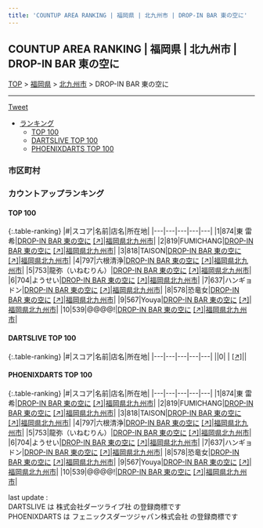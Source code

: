 ```yaml
---
title: 'COUNTUP AREA RANKING | 福岡県 | 北九州市 | DROP-IN BAR 東の空に'
---
```

## COUNTUP AREA RANKING | 福岡県 | 北九州市 | DROP-IN BAR 東の空に

[TOP](/darts/rank/) > [福岡県](/darts/rank/福岡県/) > [北九州市](/darts/rank/福岡県/北九州市/) > DROP-IN BAR 東の空に

___

<a href="https://twitter.com/share?ref_src=twsrc%5Etfw" data-text="COUNTUP AREA RANKING | 福岡県北九州市DROP-IN BAR 東の空に" class="twitter-share-button" data-hashtags="DARTSLIVE,PHOENIXDARTS,darts,ダーツ" data-show-count="false">Tweet</a>

* [ランキング](#カウントアップランキング)
    * [TOP 100](#top-100)
    * [DARTSLIVE TOP 100](#dartslive-top-100)
    * [PHOENIXDARTS TOP 100](#phoenixdarts-top-100)

### 市区町村

<ul>

</ul>

### カウントアップランキング

#### TOP 100



{:.table-ranking}
|#|スコア|名前|店名|所在地|
|---|---|---|---|---|
|1|874|<span class="rank-name-pd">東 雷希</span>|<a href="/darts/rank/shops/86595.html">DROP-IN BAR 東の空に</a> <a href="https://vs.phoenixdarts.com/jp/shop/shopDetailInfo/s_86595?s_seq=86595">[↗]</a>|<a href="/darts/rank/福岡県/北九州市">福岡県北九州市</a>|
|2|819|<span class="rank-name-pd">FUMICHANG</span>|<a href="/darts/rank/shops/86595.html">DROP-IN BAR 東の空に</a> <a href="https://vs.phoenixdarts.com/jp/shop/shopDetailInfo/s_86595?s_seq=86595">[↗]</a>|<a href="/darts/rank/福岡県/北九州市">福岡県北九州市</a>|
|3|818|<span class="rank-name-pd">TAISON</span>|<a href="/darts/rank/shops/86595.html">DROP-IN BAR 東の空に</a> <a href="https://vs.phoenixdarts.com/jp/shop/shopDetailInfo/s_86595?s_seq=86595">[↗]</a>|<a href="/darts/rank/福岡県/北九州市">福岡県北九州市</a>|
|4|797|<span class="rank-name-pd">六根清浄</span>|<a href="/darts/rank/shops/86595.html">DROP-IN BAR 東の空に</a> <a href="https://vs.phoenixdarts.com/jp/shop/shopDetailInfo/s_86595?s_seq=86595">[↗]</a>|<a href="/darts/rank/福岡県/北九州市">福岡県北九州市</a>|
|5|753|<span class="rank-name-pd">龍弥（いねむりん）</span>|<a href="/darts/rank/shops/86595.html">DROP-IN BAR 東の空に</a> <a href="https://vs.phoenixdarts.com/jp/shop/shopDetailInfo/s_86595?s_seq=86595">[↗]</a>|<a href="/darts/rank/福岡県/北九州市">福岡県北九州市</a>|
|6|704|<span class="rank-name-pd">ようせい</span>|<a href="/darts/rank/shops/86595.html">DROP-IN BAR 東の空に</a> <a href="https://vs.phoenixdarts.com/jp/shop/shopDetailInfo/s_86595?s_seq=86595">[↗]</a>|<a href="/darts/rank/福岡県/北九州市">福岡県北九州市</a>|
|7|637|<span class="rank-name-pd">ハンギョドン</span>|<a href="/darts/rank/shops/86595.html">DROP-IN BAR 東の空に</a> <a href="https://vs.phoenixdarts.com/jp/shop/shopDetailInfo/s_86595?s_seq=86595">[↗]</a>|<a href="/darts/rank/福岡県/北九州市">福岡県北九州市</a>|
|8|578|<span class="rank-name-pd">恐竜女</span>|<a href="/darts/rank/shops/86595.html">DROP-IN BAR 東の空に</a> <a href="https://vs.phoenixdarts.com/jp/shop/shopDetailInfo/s_86595?s_seq=86595">[↗]</a>|<a href="/darts/rank/福岡県/北九州市">福岡県北九州市</a>|
|9|567|<span class="rank-name-pd">Youya</span>|<a href="/darts/rank/shops/86595.html">DROP-IN BAR 東の空に</a> <a href="https://vs.phoenixdarts.com/jp/shop/shopDetailInfo/s_86595?s_seq=86595">[↗]</a>|<a href="/darts/rank/福岡県/北九州市">福岡県北九州市</a>|
|10|539|<span class="rank-name-pd">@@@@!</span>|<a href="/darts/rank/shops/86595.html">DROP-IN BAR 東の空に</a> <a href="https://vs.phoenixdarts.com/jp/shop/shopDetailInfo/s_86595?s_seq=86595">[↗]</a>|<a href="/darts/rank/福岡県/北九州市">福岡県北九州市</a>|


#### DARTSLIVE TOP 100



{:.table-ranking}
|#|スコア|名前|店名|所在地|
|---|---|---|---|---|
||0|<span class="rank-name-dl"> </span>|<a href="/darts/rank/shops/.html"></a> <a href="">[↗]</a>|<a href="/darts/rank//"></a>|


#### PHOENIXDARTS TOP 100



{:.table-ranking}
|#|スコア|名前|店名|所在地|
|---|---|---|---|---|
|1|874|<span class="rank-name-pd">東 雷希</span>|<a href="/darts/rank/shops/86595.html">DROP-IN BAR 東の空に</a> <a href="https://vs.phoenixdarts.com/jp/shop/shopDetailInfo/s_86595?s_seq=86595">[↗]</a>|<a href="/darts/rank/福岡県/北九州市">福岡県北九州市</a>|
|2|819|<span class="rank-name-pd">FUMICHANG</span>|<a href="/darts/rank/shops/86595.html">DROP-IN BAR 東の空に</a> <a href="https://vs.phoenixdarts.com/jp/shop/shopDetailInfo/s_86595?s_seq=86595">[↗]</a>|<a href="/darts/rank/福岡県/北九州市">福岡県北九州市</a>|
|3|818|<span class="rank-name-pd">TAISON</span>|<a href="/darts/rank/shops/86595.html">DROP-IN BAR 東の空に</a> <a href="https://vs.phoenixdarts.com/jp/shop/shopDetailInfo/s_86595?s_seq=86595">[↗]</a>|<a href="/darts/rank/福岡県/北九州市">福岡県北九州市</a>|
|4|797|<span class="rank-name-pd">六根清浄</span>|<a href="/darts/rank/shops/86595.html">DROP-IN BAR 東の空に</a> <a href="https://vs.phoenixdarts.com/jp/shop/shopDetailInfo/s_86595?s_seq=86595">[↗]</a>|<a href="/darts/rank/福岡県/北九州市">福岡県北九州市</a>|
|5|753|<span class="rank-name-pd">龍弥（いねむりん）</span>|<a href="/darts/rank/shops/86595.html">DROP-IN BAR 東の空に</a> <a href="https://vs.phoenixdarts.com/jp/shop/shopDetailInfo/s_86595?s_seq=86595">[↗]</a>|<a href="/darts/rank/福岡県/北九州市">福岡県北九州市</a>|
|6|704|<span class="rank-name-pd">ようせい</span>|<a href="/darts/rank/shops/86595.html">DROP-IN BAR 東の空に</a> <a href="https://vs.phoenixdarts.com/jp/shop/shopDetailInfo/s_86595?s_seq=86595">[↗]</a>|<a href="/darts/rank/福岡県/北九州市">福岡県北九州市</a>|
|7|637|<span class="rank-name-pd">ハンギョドン</span>|<a href="/darts/rank/shops/86595.html">DROP-IN BAR 東の空に</a> <a href="https://vs.phoenixdarts.com/jp/shop/shopDetailInfo/s_86595?s_seq=86595">[↗]</a>|<a href="/darts/rank/福岡県/北九州市">福岡県北九州市</a>|
|8|578|<span class="rank-name-pd">恐竜女</span>|<a href="/darts/rank/shops/86595.html">DROP-IN BAR 東の空に</a> <a href="https://vs.phoenixdarts.com/jp/shop/shopDetailInfo/s_86595?s_seq=86595">[↗]</a>|<a href="/darts/rank/福岡県/北九州市">福岡県北九州市</a>|
|9|567|<span class="rank-name-pd">Youya</span>|<a href="/darts/rank/shops/86595.html">DROP-IN BAR 東の空に</a> <a href="https://vs.phoenixdarts.com/jp/shop/shopDetailInfo/s_86595?s_seq=86595">[↗]</a>|<a href="/darts/rank/福岡県/北九州市">福岡県北九州市</a>|
|10|539|<span class="rank-name-pd">@@@@!</span>|<a href="/darts/rank/shops/86595.html">DROP-IN BAR 東の空に</a> <a href="https://vs.phoenixdarts.com/jp/shop/shopDetailInfo/s_86595?s_seq=86595">[↗]</a>|<a href="/darts/rank/福岡県/北九州市">福岡県北九州市</a>|


<div class="footer border-top border-gray-light mt-5 pt-3 text-right text-gray">
    last update : <span style="font-weight: italic" id="foot_last_modified"></span><br />
    DARTSLIVE は 株式会社ダーツライブ社 の登録商標です<br />
    PHOENIXDARTS は フェニックスダーツジャパン株式会社 の登録商標です<br />
</div>

<script src="https://cdnjs.cloudflare.com/ajax/libs/jquery.tablesorter/2.31.3/js/jquery.tablesorter.min.js" integrity="sha512-qzgd5cYSZcosqpzpn7zF2ZId8f/8CHmFKZ8j7mU4OUXTNRd5g+ZHBPsgKEwoqxCtdQvExE5LprwwPAgoicguNg==" crossorigin="anonymous" referrerpolicy="no-referrer"></script>
<link rel="stylesheet" href="https://cdnjs.cloudflare.com/ajax/libs/jquery.tablesorter/2.31.3/css/theme.default.min.css" integrity="sha512-wghhOJkjQX0Lh3NSWvNKeZ0ZpNn+SPVXX1Qyc9OCaogADktxrBiBdKGDoqVUOyhStvMBmJQ8ZdMHiR3wuEq8+w==" crossorigin="anonymous" referrerpolicy="no-referrer" />
<script>
$(function() {
    $(".table-ranking").tablesorter({sortList:[[0, 0]]});
    $("#foot_last_modified").text(formatDate(new Date(document.lastModified), 'yyyy-MM-dd HH:mm:ss'));
});
</script>

<script async src="https://platform.twitter.com/widgets.js" charset="utf-8"></script>